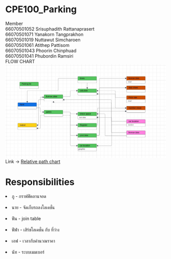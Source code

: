 # CPE100_Parking <br>
Member<br>
66070501052 Srisuphadith Rattanaprasert<br>
66070501071 Yanakorn Tangprakhon<br>
66070501019 Nuttawut Simcharoen <br>
66070501061 Atithep Pattisom<br>
66070501043 Phoorin Chinphuad<br>
66070501041 Phubordin Ramsiri<br>
FLOW CHART<br>
<img alt="Flow chart" src="Flow_chart.jpg">
Link -> <a href="https://lucid.app/lucidchart/87a6b2a7-24bf-4dc3-8c84-7978d5fb6831/edit?viewport_loc=-2137%2C-954%2C6086%2C3506%2C0_0&invitationId=inv_0495e550-245c-4cfc-a9cb-0a0b92dee96b">Relative path chart</a>
# Responsibilities <br>
<li>ภู - กราฟฟิคลานจอด</li> <br>
<li>นาย - จัดเก็บรถลงโลเคชั่น</li> <br>
<li>ฟีน - join table</li> <br>
<li>ฟีฟ่า - เสิร์ชโลเคชั่น กับ ที่ว่าง</li> <br>
<li>เอฟ - เวลากับคำนวณราคา</li> <br>
<li>นัท - ระบบเมมเบอร์</li> <br>
